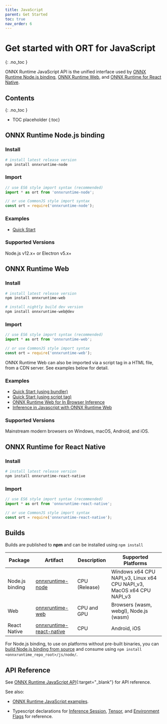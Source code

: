 ```yaml
---
title: JavaScript
parent: Get Started
toc: true
nav_order: 6
---
```


# Get started with ORT for JavaScript
{: .no_toc }

ONNX Runtime JavaScript API is the unified interface used by [ONNX Runtime Node.js binding](https://github.com/microsoft/onnxruntime/tree/master/js/node), [ONNX Runtime Web](https://github.com/microsoft/onnxruntime/tree/master/js/web), and [ONNX Runtime for React Native](https://github.com/microsoft/onnxruntime/tree/master/js/react_native).

## Contents
{: .no_toc }

* TOC placeholder
{:toc}

## ONNX Runtime Node.js binding

### Install

```bash
# install latest release version
npm install onnxruntime-node
```

### Import

```js
// use ES6 style import syntax (recommended)
import * as ort from 'onnxruntime-node';
```
```js
// or use CommonJS style import syntax
const ort = require('onnxruntime-node');
```

### Examples

- [Quick Start](https://github.com/microsoft/onnxruntime-inference-examples/tree/main/js/quick-start_onnxruntime-node)

### Supported Versions

Node.js v12.x+ or Electron v5.x+

## ONNX Runtime Web

### Install

```bash
# install latest release version
npm install onnxruntime-web

# install nightly build dev version
npm install onnxruntime-web@dev
```

### Import


```js
// use ES6 style import syntax (recommended)
import * as ort from 'onnxruntime-web';
```
```js
// or use CommonJS style import syntax
const ort = require('onnxruntime-web');
```
ONNX Runtime Web can also be imported via a script tag in a HTML file, from a CDN server. See examples below for detail.

### Examples

- [Quick Start (using bundler)](https://github.com/microsoft/onnxruntime-inference-examples/tree/main/js/quick-start_onnxruntime-web-bundler)
- [Quick Start (using script tag)](https://github.com/microsoft/onnxruntime-inference-examples/tree/main/js/quick-start_onnxruntime-web-script-tag)
- [ONNX Runtime Web for In Browser Inference](https://youtu.be/0dskvE4IvGM)
- [Inference in Javascript with ONNX Runtime Web](https://youtu.be/vYzWrT3A7wQ)

### Supported Versions


Mainstream modern browsers on Windows, macOS, Android, and iOS.

## ONNX Runtime for React Native

### Install


```bash
# install latest release version
npm install onnxruntime-react-native
```

### Import


```js
// use ES6 style import syntax (recommended)
import * as ort from 'onnxruntime-react-native';
```
```js
// or use CommonJS style import syntax
const ort = require('onnxruntime-react-native');
```


## Builds

Builds are published to **npm** and can be installed using `npm install`

| Package | Artifact  | Description | Supported Platforms |
|---------|-----------|-------------|---------------------|
|Node.js binding|[onnxruntime-node](https://www.npmjs.com/package/onnxruntime-node)|CPU (Release)| Windows x64 CPU NAPI_v3, Linux x64 CPU NAPI_v3, MacOS x64 CPU NAPI_v3|
|Web|[onnxruntime-web](https://www.npmjs.com/package/onnxruntime-web)|CPU and GPU|Browsers (wasm, webgl), Node.js (wasm)|
|React Native|[onnxruntime-react-native](https://www.npmjs.com/package/onnxruntime-react-native)|CPU|Android, iOS|

For Node.js binding, to use on platforms without pre-built binaries, you can [build Node.js binding from source](../build/inferencing.md#apis-and-language-bindings) and consume using `npm install <onnxruntime_repo_root>/js/node/`.

## API Reference

See [ONNX Runtime JavaScript API](../api/js/index.html){:target="_blank"} for API reference.

See also:

- [ONNX Runtime JavaScript examples](https://github.com/microsoft/onnxruntime-inference-examples/tree/main/js).

- Typescript declarations for [Inference Session](https://github.com/microsoft/onnxruntime/blob/master/js/common/lib/inference-session.ts), [Tensor](https://github.com/microsoft/onnxruntime/blob/master/js/common/lib/tensor.ts), and [Environment Flags](https://github.com/microsoft/onnxruntime/blob/master/js/common/lib/env.ts) for reference.

